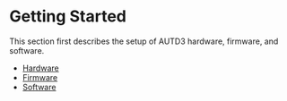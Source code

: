 # Getting Started

This section first describes the setup of AUTD3 hardware, firmware, and software.

- [Hardware](./getting_started/hardware.md)
- [Firmware](./getting_started/firmware.md)
- [Software](./getting_started/software.md)
